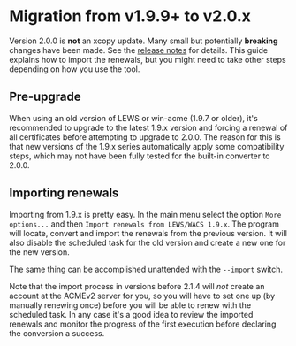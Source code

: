 ---
---
# Migration from v1.9.9+ to v2.0.x
Version 2.0.0 is **not** an xcopy update. Many small but potentially **breaking** changes have been made. 
See the [release notes](https://github.com/win-acme/win-acme/releases/tag/v2.0.0.177) for details. This 
guide explains how to import the renewals, but you might need to take other steps depending on how you
use the tool.

## Pre-upgrade
When using an old version of LEWS or win-acme (1.9.7 or older), it's recommended to upgrade to the latest 
1.9.x version and forcing a renewal of all certificates before attempting to upgrade to 2.0.0. The reason
for this is that new versions of the 1.9.x series automatically apply some compatibility steps, which may 
not have been fully tested for the built-in converter to 2.0.0.

## Importing renewals
Importing from 1.9.x is pretty easy. In the main menu select the option `More options...` and then 
`Import renewals from LEWS/WACS 1.9.x`. The program will locate, convert and import the renewals 
from the previous version. It will also disable the scheduled task for the old version and create 
a new one for the new version.

The same thing can be accomplished unattended with the `--import` switch.

Note that the import process in versions before 2.1.4 will *not* create an account at the ACMEv2 server 
for you, so you will have to set one up (by manually renewing once) before you will be able to renew with
the scheduled task. In any case it's a good idea to review the imported renewals and monitor the 
progress of the first execution before declaring the conversion a success.